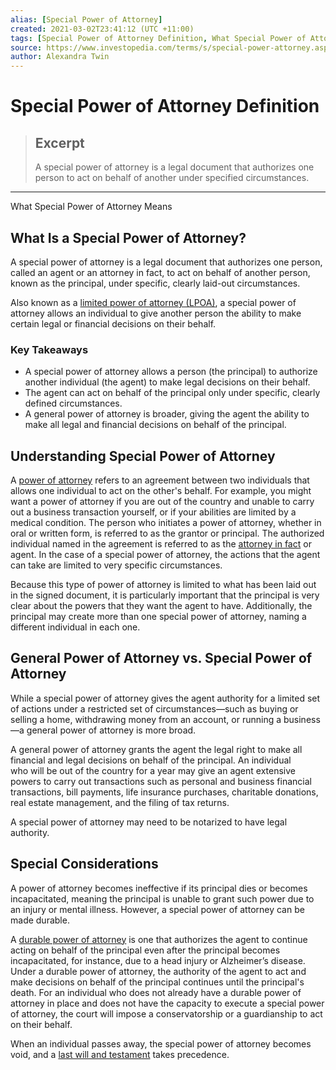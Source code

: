 ```yaml
---
alias: [Special Power of Attorney]
created: 2021-03-02T23:41:12 (UTC +11:00)
tags: [Special Power of Attorney Definition, What Special Power of Attorney Means]
source: https://www.investopedia.com/terms/s/special-power-attorney.asp
author: Alexandra Twin
---
```


# Special Power of Attorney Definition

> ## Excerpt
> A special power of attorney is a legal document that authorizes one person to act on behalf of another under specified circumstances.

---

What Special Power of Attorney Means
## What Is a Special Power of Attorney?

A special power of attorney is a legal document that authorizes one person, called an agent or an attorney in fact, to act on behalf of another person, known as the principal, under specific, clearly laid-out circumstances.

Also known as a [limited power of attorney (LPOA)](https://www.investopedia.com/terms/l/limited_power_of_attorney.asp), a special power of attorney allows an individual to give another person the ability to make certain legal or financial decisions on their behalf.

### Key Takeaways

-   A special power of attorney allows a person (the principal) to authorize another individual (the agent) to make legal decisions on their behalf.
-   The agent can act on behalf of the principal only under specific, clearly defined circumstances.
-   A general power of attorney is broader, giving the agent the ability to make all legal and financial decisions on behalf of the principal.

## Understanding Special Power of Attorney

A [power of attorney](https://www.investopedia.com/terms/p/powerofattorney.asp) refers to an agreement between two individuals that allows one individual to act on the other's behalf. For example, you might want a power of attorney if you are out of the country and unable to carry out a business transaction yourself, or if your abilities are limited by a medical condition. The person who initiates a power of attorney, whether in oral or written form, is referred to as the grantor or principal. The authorized individual named in the agreement is referred to as the [attorney in fact](https://www.investopedia.com/terms/a/attorneyinfact.asp) or agent. In the case of a special power of attorney, the actions that the agent can take are limited to very specific circumstances.

Because this type of power of attorney is limited to what has been laid out in the signed document, it is particularly important that the principal is very clear about the powers that they want the agent to have. Additionally, the principal may create more than one special power of attorney, naming a different individual in each one.

## General Power of Attorney vs. Special Power of Attorney

While a special power of attorney gives the agent authority for a limited set of actions under a restricted set of circumstances—such as buying or selling a home, withdrawing money from an account, or running a business—a general power of attorney is more broad.

A general power of attorney grants the agent the legal right to make all financial and legal decisions on behalf of the principal. An individual who will be out of the country for a year may give an agent extensive powers to carry out transactions such as personal and business financial transactions, bill payments, life insurance purchases, charitable donations, real estate management, and the filing of tax returns.

A special power of attorney may need to be notarized to have legal authority.

## Special Considerations

A power of attorney becomes ineffective if its principal dies or becomes incapacitated, meaning the principal is unable to grant such power due to an injury or mental illness. However, a special power of attorney can be made durable.

A [durable power of attorney](https://www.investopedia.com/terms/h/hcpa.asp) is one that authorizes the agent to continue acting on behalf of the principal even after the principal becomes incapacitated, for instance, due to a head injury or Alzheimer’s disease. Under a durable power of attorney, the authority of the agent to act and make decisions on behalf of the principal continues until the principal's death. For an individual who does not already have a durable power of attorney in place and does not have the capacity to execute a special power of attorney, the court will impose a conservatorship or a guardianship to act on their behalf.

When an individual passes away, the special power of attorney becomes void, and a [last will and testament](https://www.investopedia.com/terms/l/last-will-and-testament.asp) takes precedence.
